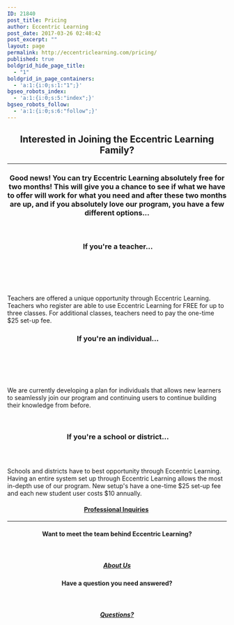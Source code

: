 ```yaml
---
ID: 21840
post_title: Pricing
author: Eccentric Learning
post_date: 2017-03-26 02:48:42
post_excerpt: ""
layout: page
permalink: http://eccentriclearning.com/pricing/
published: true
boldgrid_hide_page_title:
  - "1"
boldgrid_in_page_containers:
  - 'a:1:{i:0;s:1:"1";}'
bgseo_robots_index:
  - 'a:1:{i:0;s:5:"index";}'
bgseo_robots_follow:
  - 'a:1:{i:0;s:6:"follow";}'
---
```

<div class="boldgrid-section">
<div class="container">
<div class="row" style="padding-bottom: 0px; padding-top: 0px;">
<div class="col-md-12 col-xs-12 col-sm-12">
<h2 style="text-align: center;">I<span style="text-transform: lowercase;">nterested in </span><span style="text-transform: uppercase;">J</span><span style="text-transform: lowercase;">oining the</span>
<span style="text-transform: uppercase;">E</span><span style="text-transform: lowercase;">ccentric </span><span style="text-transform: uppercase;">L</span><span style="text-transform: lowercase;">earning </span><span style="text-transform: uppercase;">F</span><span style="text-transform: lowercase;">amily?</span></h2>
<div class="row">
<div class="col-md-12 col-xs-12 col-sm-12">
<div>

<hr width="100%">

</div>
</div>
</div>
</div>
</div>
</div>
<div class="boldgrid-section">
<div class="container">
<div class="row" style="padding-bottom: 0px; padding-top: 0px;">
<div class="col-md-12 col-xs-12 col-sm-12"></div>
</div>
</div>
<div class="container">
<div class="row" style="padding-top: 0px;">
<div class="col-md-12 col-xs-12 col-sm-12">
<h3 style="text-align: center;">G<span style="text-transform: lowercase;">ood News! </span>Y<span style="text-transform: lowercase;">ou can try </span><span style="text-transform: uppercase;">E</span><span style="text-transform: lowercase;">ccentric </span><span style="text-transform: uppercase;">L</span><span style="text-transform: lowercase;">earning absolutely free for two months! </span><span style="text-transform: uppercase;">T</span><span style="text-transform: lowercase;">his will give you a chance to see if what we have to offer will work for what you need and after these two months are up, and if you absolutely love our program, you have a few different options...</span></h3>
&nbsp;

</div>
</div>
<div class="row">
<div class="col-md-4 col-xs-12 col-sm-12">
<h3 style="text-align: center;">&nbsp;I<span style="text-transform: lowercase;">f you're a teacher</span><span style="text-transform: lowercase;">...</span></h3>
<h5 style="text-align: center;">&nbsp;</h5>
<h5>&nbsp;</h5>
Teachers are offered a unique opportunity through Eccentric Learning. Teachers who register are able to use Eccentric Learning for FREE for up to three classes. For additional classes, teachers need to pay the one-time $25 set-up fee.

</div>
<div class="col-md-4 col-xs-12 col-sm-12">
<h3 style="text-align: center;">&nbsp;I<span style="text-transform: lowercase;">f you're an individual...</span></h3>
<h5 style="text-align: center;">&nbsp;</h5>
<h5 style="text-align: center;">&nbsp;</h5>
We are currently developing a plan for individuals that allows new learners to seamlessly join our program&nbsp;and continuing users to continue building their knowledge from before.

&nbsp;

</div>
<div class="col-md-4 col-xs-12 col-sm-12">
<h3 style="text-align: center;">&nbsp;I<span style="text-transform: lowercase;">f you're a school or district.</span><span style="text-transform: lowercase;">..</span></h3>
<h5 style="text-align: center;">&nbsp;</h5>
Schools and districts have to best opportunity through Eccentric Learning. Having an entire system set up through Eccentric Learning allows the most in-depth use of our program. New setup's have a one-time $25 set-up fee and each new student user costs $10 annually.&nbsp;

</div>
</div>
<div class="row">
<div class="col-md-12 col-xs-12 col-sm-12">
<h4 style="text-align: center;"><a class="button-primary" href="http://eccentriclearning.com/professional-inquiries/">Professional Inquiries</a>&nbsp;</h4>
</div>
</div>
<div class="row" style="padding-bottom: 0px; padding-top: 0px;">
<div class="col-md-12 col-xs-12 col-sm-12">
<div class="row">
<div class="col-md-12 col-xs-12 col-sm-12">
<div>

<hr width="100%">

</div>
</div>
</div>
</div>
</div>
<div class="row">
<div class="col-md-6 col-xs-12 col-sm-12">
<h4 style="text-align: center;">W<span style="text-transform: lowercase;">ant to meet the team behind </span><span style="text-transform: uppercase;">E</span><span style="text-transform: lowercase;">ccentric </span><span style="text-transform: uppercase;">L</span><span style="text-transform: lowercase;">earning?</span></h4>
&nbsp;
<h5 style="text-align: center;"><a class="button-primary" href="http://eccentriclearning.com/meet-the-team/">About Us</a></h5>
</div>
<div class="col-md-6 col-xs-12 col-sm-12">
<h4 style="text-align: center;">H<span style="text-transform: lowercase;">ave a question you need answered?</span></h4>
&nbsp;
<h5 style="text-align: center;"><a class="button-secondary" href="http://eccentriclearning.com/contact-us">Questions?</a></h5>
</div>
</div>
<div class="row">
<div class="col-md-12 col-xs-12 col-sm-12">

&nbsp;

</div>
</div>
</div>
</div>
</div>